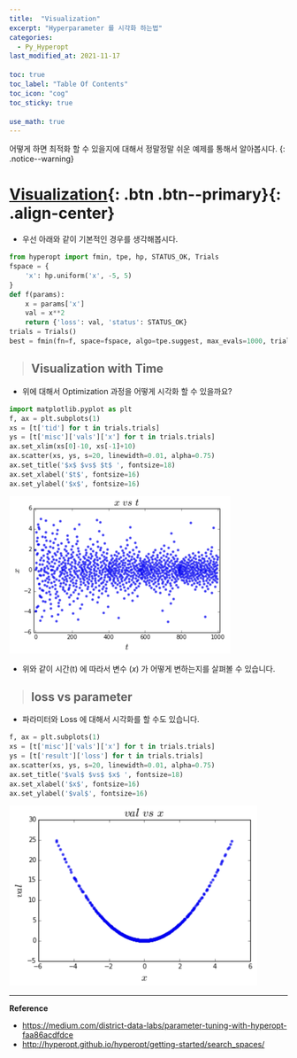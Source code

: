 ```yaml
---
title:  "Visualization"
excerpt: "Hyperparameter 를 시각화 하는법"
categories:
  - Py_Hyperopt
last_modified_at: 2021-11-17

toc: true
toc_label: "Table Of Contents"
toc_icon: "cog"
toc_sticky: true

use_math: true
---
```


 어떻게 하면 최적화 할 수 있을지에 대해서 정말정말 쉬운 예제를 통해서 알아봅시다.
{: .notice--warning}

# [Visualization](#link){: .btn .btn--primary}{: .align-center}

- 우선 아래와 같이 기본적인 경우를 생각해봅시다.

```python
from hyperopt import fmin, tpe, hp, STATUS_OK, Trials
fspace = {
    'x': hp.uniform('x', -5, 5)
}
def f(params):
    x = params['x']
    val = x**2
    return {'loss': val, 'status': STATUS_OK}
trials = Trials()
best = fmin(fn=f, space=fspace, algo=tpe.suggest, max_evals=1000, trials=trials)
```

> ## Visualization with Time

- 위에 대해서 Optimization 과정을 어떻게 시각화 할 수 있을까요? 

```python
import matplotlib.pyplot as plt
f, ax = plt.subplots(1)
xs = [t['tid'] for t in trials.trials]
ys = [t['misc']['vals']['x'] for t in trials.trials]
ax.set_xlim(xs[0]-10, xs[-1]+10)
ax.scatter(xs, ys, s=20, linewidth=0.01, alpha=0.75)
ax.set_title('$x$ $vs$ $t$ ', fontsize=18)
ax.set_xlabel('$t$', fontsize=16)
ax.set_ylabel('$x$', fontsize=16)
```

![png](/assets/images/Python/56_1.png)

- 위와 같이 시간(t) 에 따라서 변수 ($x$) 가 어떻게 변하는지를 살펴볼 수 있습니다.

> ## loss vs parameter

- 파라미터와 Loss 에 대해서 시각화를 할 수도 있습니다.

```python
f, ax = plt.subplots(1)
xs = [t['misc']['vals']['x'] for t in trials.trials]
ys = [t['result']['loss'] for t in trials.trials]
ax.scatter(xs, ys, s=20, linewidth=0.01, alpha=0.75)
ax.set_title('$val$ $vs$ $x$ ', fontsize=18)
ax.set_xlabel('$x$', fontsize=16)
ax.set_ylabel('$val$', fontsize=16)
```

![png](/assets/images/Python/56_2.png)

---

**Reference**

- <https://medium.com/district-data-labs/parameter-tuning-with-hyperopt-faa86acdfdce>
- <http://hyperopt.github.io/hyperopt/getting-started/search_spaces/>







